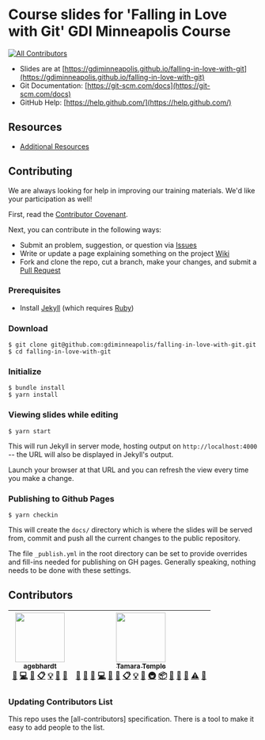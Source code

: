 # Course slides for 'Falling in Love with Git' GDI Minneapolis Course
[![All Contributors](https://img.shields.io/badge/all_contributors-2-orange.svg?style=flat-square)](#contributors)

* Slides are at [https://gdiminneapolis.github.io/falling-in-love-with-git](https://gdiminneapolis.github.io/falling-in-love-with-git)
* Git Documentation: [https://git-scm.com/docs](https://git-scm.com/docs)
* GitHub Help: [https://help.github.com/](https://help.github.com/)

## Resources

* [Additional Resources](resources.md)

## Contributing

We are always looking for help in improving our training materials. We'd like your participation as well!

First, read the [Contributor Covenant](CONTRIBUTOR_COVENANT.md).

Next, you can contribute in the following ways:

* Submit an problem, suggestion, or question via [Issues](https://github.com/gdiminneapolis/falling-in-love-with-git/issues)
* Write or update a page explaining something on the project [Wiki](https://github.com/gdiminneapolis/falling-in-love-with-git/wiki)
* Fork and clone the repo, cut a branch, make your changes, and submit a [Pull Request](https://github.com/gdiminneapolis/falling-in-love-with-git/pulls)

### Prerequisites

* Install [Jekyll](https://jekyllrb.com) (which requires [Ruby](http://ruby-lang.org))

### Download

    $ git clone git@github.com:gdiminneapolis/falling-in-love-with-git.git
    $ cd falling-in-love-with-git

### Initialize

    $ bundle install
    $ yarn install


### Viewing slides while editing

    $ yarn start

This will run Jekyll in server mode, hosting output on `http://localhost:4000` -- the URL will also be displayed in Jekyll's output.

Launch your browser at that URL and you can refresh the view every time you make a change.

### Publishing to Github Pages

    $ yarn checkin

This will create the `docs/` directory which is where the slides will
be served from, commit and push all the current changes to the public repository.

The file `_publish.yml` in the root directory can be set to provide overrides and fill-ins needed for publishing on GH pages. Generally speaking, nothing needs to be done with these settings.

## Contributors

<!-- ALL-CONTRIBUTORS-LIST:START - Do not remove or modify this section -->
<!-- prettier-ignore -->
| [<img src="https://avatars0.githubusercontent.com/u/12141607?v=4" width="100px;"/><br /><sub><b>agebhardt</b></sub>](https://github.com/agebhardt)<br />[💬](#question-agebhardt "Answering Questions") [💻](https://github.com/gdiminneapolis/falling-in-love-with-git/commits?author=agebhardt "Code") [🎨](#design-agebhardt "Design") [📋](#eventOrganizing-agebhardt "Event Organizing") [💡](#example-agebhardt "Examples") [🤔](#ideas-agebhardt "Ideas, Planning, & Feedback") [📢](#talk-agebhardt "Talks") | [<img src="https://avatars3.githubusercontent.com/u/363583?v=4" width="100px;"/><br /><sub><b>Tamara Temple</b></sub>](https://tamouse.github.io/swaac)<br />[💬](#question-tamouse "Answering Questions") [📝](#blog-tamouse "Blogposts") [🐛](https://github.com/gdiminneapolis/falling-in-love-with-git/issues?q=author%3Atamouse "Bug reports") [💻](https://github.com/gdiminneapolis/falling-in-love-with-git/commits?author=tamouse "Code") [🎨](#design-tamouse "Design") [📖](https://github.com/gdiminneapolis/falling-in-love-with-git/commits?author=tamouse "Documentation") [📋](#eventOrganizing-tamouse "Event Organizing") [💡](#example-tamouse "Examples") [🤔](#ideas-tamouse "Ideas, Planning, & Feedback") [🚇](#infra-tamouse "Infrastructure (Hosting, Build-Tools, etc)") [📦](#platform-tamouse "Packaging/porting to new platform") [🔌](#plugin-tamouse "Plugin/utility libraries") [👀](#review-tamouse "Reviewed Pull Requests") [📢](#talk-tamouse "Talks") [⚠️](https://github.com/gdiminneapolis/falling-in-love-with-git/commits?author=tamouse "Tests") [🔧](#tool-tamouse "Tools") |
| :---: | :---: |
<!-- ALL-CONTRIBUTORS-LIST:END -->

### Updating Contributors List

This repo uses the [all-contributors] specification. There is a tool to make it easy to add people to the list.
